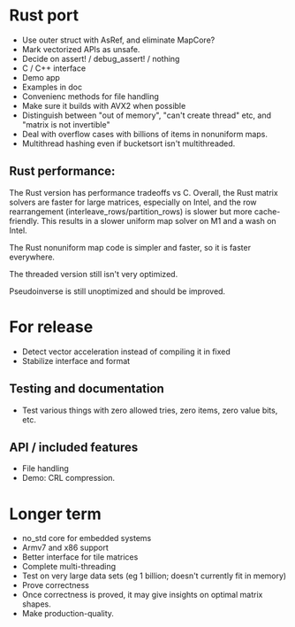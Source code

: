 
# Rust port

* Use outer struct with AsRef, and eliminate MapCore?
* Mark vectorized APIs as unsafe.
* Decide on assert! / debug_assert! / nothing
* C / C++ interface
* Demo app
* Examples in doc
* Convenienc methods for file handling
* Make sure it builds with AVX2 when possible
* Distinguish between "out of memory", "can't create thread" etc, and "matrix is not invertible"
* Deal with overflow cases with billions of items in nonuniform maps.
* Multithread hashing even if bucketsort isn't multithreaded.

## Rust performance:

The Rust version has performance tradeoffs vs C.  Overall, the Rust
matrix solvers are faster for large matrices, especially on Intel,
and the row rearrangement (interleave_rows/partition_rows) is slower
but more cache-friendly.  This results in a slower uniform map solver
on M1 and a wash on Intel.

The Rust nonuniform map code is simpler and faster, so it is faster
everywhere.

The threaded version still isn't very optimized.

Pseudoinverse is still unoptimized and should be improved.
    
# For release

* Detect vector acceleration instead of compiling it in fixed
* Stabilize interface and format

## Testing and documentation

* Test various things with zero allowed tries, zero items, zero value bits, etc.

## API / included features

* File handling
* Demo: CRL compression.

# Longer term

* no_std core for embedded systems
* Armv7 and x86 support
* Better interface for tile matrices
* Complete multi-threading
* Test on very large data sets (eg 1 billion; doesn't currently fit in memory)
* Prove correctness
* Once correctness is proved, it may give insights on optimal matrix shapes.
* Make production-quality.
